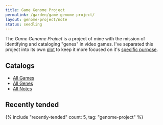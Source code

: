 ```yaml
---
title: Game Genome Project
permalink: /garden/game-genome-project/
layout: genome-project/note
status: seedling
---
```


The _Game Genome Project_ is a project of mine with the mission of identifying and cataloging "genes" in video games. I've separated this project into its own [plot](../organizing-digital-gardens) to keep it more focused on it's [specific purpose](./notes/the-project).

## Catalogs
- [All Games](./games/)
- [All Genes](./genes/)
- [All Notes](./notes/)

## Recently tended
{% include "recently-tended" count: 5, tag: "genome-project" %}